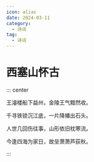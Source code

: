 ```yaml
---
icon: alias
date: 2024-03-11
category:
  - 诗词
tag:
  - 诗词
---
```


# 西塞山怀古

<!-- more -->

::: center

王濬楼船下益州，金陵王气黯然收。

千寻铁锁沉江底，一片降幡出石头。

人世几回伤往事，山形依旧枕寒流。

今逢四海为家日，故垒萧萧芦荻秋。

:::